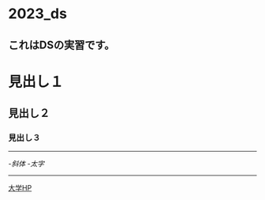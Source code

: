 # 2023_ds
これはDSの実習です。
---
# 見出し１
## 見出し２
### 見出し３

---
-_斜体_
-*太字*

---
[大学HP](https://www.nagoya-cu.ac.jp)
